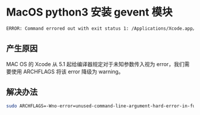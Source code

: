 # MacOS python3 安装 gevent 模块

```bash
ERROR: Command errored out with exit status 1: /Applications/Xcode.app/Contents/Developer/usr/bin/python3 -u -c 'import sys, setuptools, tokenize; sys.argv[0] = '"'"'/private/tmp/pip-install-d7edx1ek/greenlet/setup.py'"'"'; __file__='"'"'/private/tmp/pip-install-d7edx1ek/greenlet/setup.py'"'"';f=getattr(tokenize, '"'"'open'"'"', open)(__file__);code=f.read().replace('"'"'\r\n'"'"', '"'"'\n'"'"');f.close();exec(compile(code, __file__, '"'"'exec'"'"'))' install --record /private/tmp/pip-record-sr9i1xr3/install-record.txt --single-version-externally-managed --compile --install-headers /Library/Python/3.8/include/greenlet Check the logs for full command output.

```

## 产生原因

MAC OS 的 Xcode 从 5.1 起给编译器规定对于未知参数传入视为 error，我们需要使用 ARCHFLAGS 将该 error 降级为 warning。

## 解决办法
```bash
sudo ARCHFLAGS=-Wno-error=unused-command-line-argument-hard-error-in-future pip3 install gevent
```